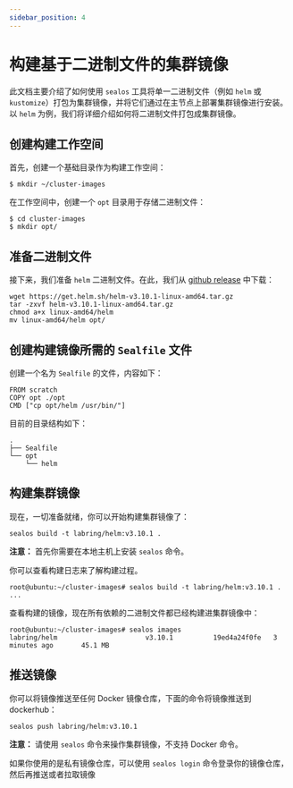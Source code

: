 ```yaml
---
sidebar_position: 4
---
```


# 构建基于二进制文件的集群镜像

此文档主要介绍了如何使用 `sealos` 工具将单一二进制文件（例如 `helm` 或 `kustomize`）打包为集群镜像，并将它们通过在主节点上部署集群镜像进行安装。以 `helm` 为例，我们将详细介绍如何将二进制文件打包成集群镜像。

## 创建构建工作空间

首先，创建一个基础目录作为构建工作空间：

```shell
$ mkdir ~/cluster-images
```

在工作空间中，创建一个 `opt` 目录用于存储二进制文件：

```shell
$ cd cluster-images
$ mkdir opt/
```

## 准备二进制文件

接下来，我们准备 `helm` 二进制文件。在此，我们从 [github release](https://github.com/helm/helm/releases) 中下载：

```shell
wget https://get.helm.sh/helm-v3.10.1-linux-amd64.tar.gz
tar -zxvf helm-v3.10.1-linux-amd64.tar.gz
chmod a+x linux-amd64/helm
mv linux-amd64/helm opt/
```

## 创建构建镜像所需的 `Sealfile` 文件

创建一个名为 `Sealfile` 的文件，内容如下：

```shell
FROM scratch
COPY opt ./opt
CMD ["cp opt/helm /usr/bin/"]
```

目前的目录结构如下：

```
.
├── Sealfile
└── opt
    └── helm
```

## 构建集群镜像

现在，一切准备就绪，你可以开始构建集群镜像了：

```shell
sealos build -t labring/helm:v3.10.1 .
```

**注意：** 首先你需要在本地主机上安装 `sealos` 命令。

你可以查看构建日志来了解构建过程。

```shell
root@ubuntu:~/cluster-images# sealos build -t labring/helm:v3.10.1 .
...
```

查看构建的镜像，现在所有依赖的二进制文件都已经构建进集群镜像中：

```shell
root@ubuntu:~/cluster-images# sealos images
labring/helm                      v3.10.1          19ed4a24f0fe   3 minutes ago       45.1 MB
```

## 推送镜像

你可以将镜像推送至任何 Docker 镜像仓库，下面的命令将镜像推送到 dockerhub：

```shell
sealos push labring/helm:v3.10.1
```

**注意：** 请使用 `sealos` 命令来操作集群镜像，不支持 Docker 命令。

如果你使用的是私有镜像仓库，可以使用 `sealos login` 命令登录你的镜像仓库，然后再推送或者拉取镜像
